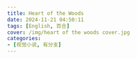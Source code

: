 ```yaml
---
title: Heart of the Woods
date: 2024-11-21 04:50:11
tags: [English, 百合]
cover: /img/heart of the woods cover.jpg
categories:
- [视觉小说, 有分支]
---
```

